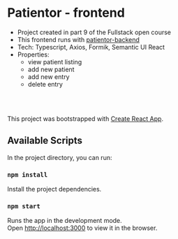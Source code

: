 # Patientor - frontend

- Project created in part 9 of the Fullstack open course
- This frontend runs with  <a href="https://github.com/miakauppila/full-stack-open-2021/tree/master/part9/patientor-backend">patientor-backend</a>
- Tech: Typescript, Axios, Formik, Semantic UI React
- Properties: 
    - view patient listing
    - add new patient
    - add new entry
    - delete entry
<br>
<br>

This project was bootstrapped with [Create React App](https://github.com/facebook/create-react-app).

## Available Scripts

In the project directory, you can run:

### `npm install`

Install the project dependencies.

### `npm start`

Runs the app in the development mode.<br />
Open [http://localhost:3000](http://localhost:3000) to view it in the browser.

